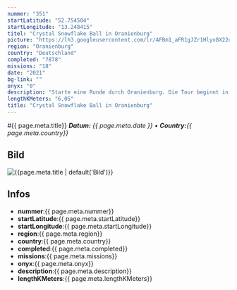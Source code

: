 ```yaml
---
nummer: "351"
startLatitude: "52.754504"
startLongitude: "13.248415"
titel: "Crystal Snowflake Ball in Oranienburg"
picture: "https://lh3.googleusercontent.com/lr/AFBm1_aFR1gJZr1Hlyv8X22djxXDMqAk-crl1WaaJAN14e-Yf2D8e8YIY5DDKYTySbFrDa8W3kVsXjDN702UIgqtGVMN7lUowbKjl0yZOq9yx1B4wlU4Hr3o2glJcY6qLzsT4J_REExnxFJPVfWv68K1wsd3z0goLLbUgZQVtsi77zDrmMhxg6VYhSu95EdJgyYm41nueuYnUe5qh2JnwBnI81KfZcnexxcnp1MyHucxdgP8OvqVPIUbsCjbg5IuXFNrT67J0qvpy3hl9IUsjQwzP8EUm3xCrgli0VpLDVz0_zxXzC-9t0D8hTlYxsdeSTMJdffJdGFpIl9ADVnzyG8V6W0tbP5NalSJ_iE6PS6E4x-t81efsxR33eNCgWRU-gIteKvgHf4OaoeZ8NpAPnZ6ng1p6cibHvqQdtUalfpXgZ9wHDgEHP2s68u7fdRU0w3cvGwFDzVlY-VKWRFI9sAAN-BB2-vkqAvqPJY5QztEXA9M8gm0kiEl96mq-VzYWWP3XumNcmLXVLea5PO527fcSa89cNX7VtcD6vHIDoRrIaOiJ4EfS6z4IZvOHgqOd-XJCAjJECFpmszzdevBvud3aESmGec6xVpfNOmvXPLub5G7tHDf3ODp9MVdNaVsYDRNUxAOvgzqjaH0GWGQgAXbGYpQCDXqiKz7UeX415lRGovl3jPzn_dMWuhFBeAwQ5ZJ52tG94_hhQ4OVkLZ0RFMZ-FCr6Sl-r8XnHfVpcjZ6FW-ugA_mtXlQveh5CPlu8v_-s8DoQyMSv3vmp7vK61-yJTo6sXsEak5j7MFd-_Kw4lAdGZuAznPy1NmecupW6z7B9Pw8-FrVbKizh1iMndptXLSGLtrFac"
region: "Oranienburg"
country: "Deutschland"
completed: "7878"
missions: "18"
date: "2021"
bg-link: ""
onyx: "0"
description: "Starte eine Runde durch Oranienburg. Die Tour beginnt in der Bernauer Straße"
lengthKMeters: "6,05"
title: "Crystal Snowflake Ball in Oranienburg"
---
```


#{{ page.meta.title}}
_**Datum:** {{ page.meta.date }} • **Country:**{{ page.meta.country}}_

## Bild
![{{page.meta.title | default('Bild')}}]({{page.meta.picture}})

## Infos
- **nummer**:{{ page.meta.nummer}}
- **startLatitude**:{{ page.meta.startLatitude}}
- **startLongitude**:{{ page.meta.startLongitude}}
- **region**:{{ page.meta.region}}
- **country**:{{ page.meta.country}}
- **completed**:{{ page.meta.completed}}
- **missions**:{{ page.meta.missions}}
- **onyx**:{{ page.meta.onyx}}
- **description**:{{ page.meta.description}}
- **lengthKMeters**:{{ page.meta.lengthKMeters}}

